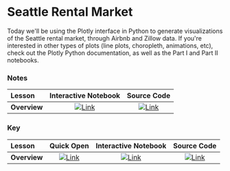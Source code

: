 # Seattle Rental Market

Today we'll be using the Plotly interface in Python to generate visualizations of the Seattle rental market, through Airbnb and Zillow data. If you're interested in other types of plots (line plots, choropleth, animations, etc), check out the Plotly Python documentation, as well as the Part I and Part II notebooks.

### Notes 

| Lesson | Interactive Notebook | Source Code  |
| :-----| :-----------: | :------------: |
| **Overview**  | [![Link](../../tools/buttons/open-colab.svg)](https://colab.research.google.com/github/dt3zjy/node/blob/master/week-4/workshop/viz_notes.ipynb) | [![Link](../../tools/buttons/download-ipynb.svg)](https://files.node.danieltohti.com/week-4/workshop/viz_notes.ipynb) |

### Key

| Lesson | Quick Open | Interactive Notebook | Source Code  |
| :-----| :-----------: | :----: | :------------: |
| **Overview** | [![Link](../../tools/buttons/open-browser.svg)](https://files.node.danieltohti.com/week-4/workshop/viz_key.html) | [![Link](../../tools/buttons/open-colab.svg)](https://colab.research.google.com/github/dt3zjy/node/blob/master/week-4/workshop/viz_key.ipynb) | [![Link](../../tools/buttons/download-ipynb.svg)](https://files.node.danieltohti.com/week-4/workshop/viz_key.ipynb) |